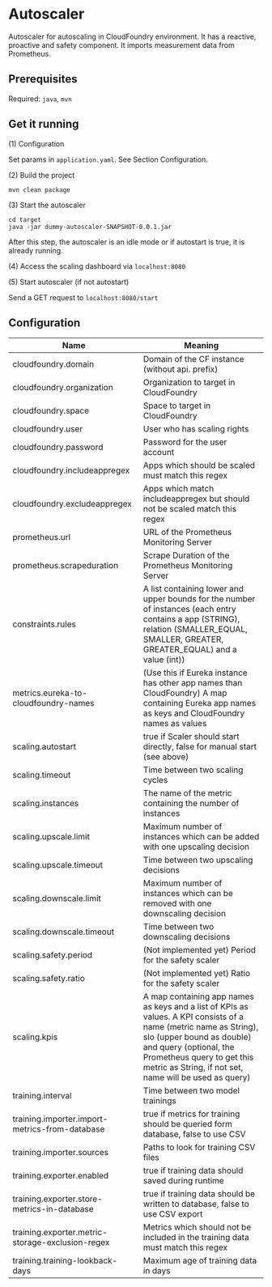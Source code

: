# Autoscaler

Autoscaler for autoscaling in CloudFoundry environment. It has a reactive, proactive and safety component. It
imports measurement data from Prometheus. 

## Prerequisites

Required: `java`, `mvn`

## Get it running

(1) Configuration

Set params in `application.yaml`. See Section Configuration.

(2) Build the project

`mvn clean package`


(3) Start the autoscaler

```
cd target
java -jar dummy-autoscaler-SNAPSHOT-0.0.1.jar
```

After this step, the autoscaler is an idle mode or if autostart is true, it is already running. 

(4) Access the scaling dashboard via `localhost:8080`

(5) Start autoscaler (if not autostart)

Send a GET request to `localhost:8080/start`

## Configuration 

| Name                                             | Meaning                                                                                                                                                                                                                                                        |
|--------------------------------------------------|----------------------------------------------------------------------------------------------------------------------------------------------------------------------------------------------------------------------------------------------------------------|
| cloudfoundry.domain                              | Domain of the CF instance (without api. prefix)                                                                                                                                                                                                                |
| cloudfoundry.organization                        | Organization to target in CloudFoundry                                                                                                                                                                                                                         |
| cloudfoundry.space                               | Space to target in CloudFoundry                                                                                                                                                                                                                                |
| cloudfoundry.user                                | User who has scaling rights                                                                                                                                                                                                                                    |
| cloudfoundry.password                            | Password for the user account                                                                                                                                                                                                                                  |
| cloudfoundry.includeappregex                     | Apps which should be scaled must match this regex                                                                                                                                                                                                              |
| cloudfoundry.excludeappregex                     | Apps which match includeappregex but should not be scaled match this regex                                                                                                                                                                                     |
| prometheus.url                                   | URL of the Prometheus Monitoring Server                                                                                                                                                                                                                        |
| prometheus.scrapeduration                        | Scrape Duration of the Prometheus Monitoring Server                                                                                                                                                                                                            |
| constraints.rules                                | A list containing lower and upper bounds for the number of instances (each entry contains a app (STRING), relation (SMALLER_EQUAL, SMALLER, GREATER, GREATER_EQUAL) and a value (int))                                                                         |
| metrics.eureka-to-cloudfoundry-names             | (Use this if Eureka instance has other app names than CloudFoundry) A map containing Eureka app names as keys and CloudFoundry names as values                                                                                                                 |
| scaling.autostart                                | true if Scaler should start directly, false for manual start (see above)                                                                                                                                                                                       |
| scaling.timeout                                  | Time between two scaling cycles                                                                                                                                                                                                                                |
| scaling.instances                                | The name of the metric containing the number of instances                                                                                                                                                                                                      |
| scaling.upscale.limit                            | Maximum number of instances which can be added with one upscaling decision                                                                                                                                                                                     |
| scaling.upscale.timeout                          | Time between two upscaling decisions                                                                                                                                                                                                                           |
| scaling.downscale.limit                          | Maximum number of instances which can be removed with one downscaling decision                                                                                                                                                                                 |
| scaling.downscale.timeout                        | Time between two downscaling decisions                                                                                                                                                                                                                         |
| scaling.safety.period                            | (Not implemented yet) Period for the safety scaler                                                                                                                                                                                                             |
| scaling.safety.ratio                             | (Not implemented yet) Ratio for the safety scaler                                                                                                                                                                                                              |
| scaling.kpis                                     | A map containing app names as keys and a list of KPIs as values. A KPI consists of a name (metric name as String), slo (upper bound as double) and query (optional, the Prometheus query to get this metric as String, if not set, name will be used as query) |
| training.interval                                | Time between two model trainings                                                                                                                                                                                                                               |
| training.importer.import-metrics-from-database   | true if metrics for training should be queried form database, false to use CSV                                                                                                                                                                                 |
| training.importer.sources                        | Paths to look for training CSV files                                                                                                                                                                                                                           |
| training.exporter.enabled                        | true if training data should saved during runtime                                                                                                                                                                                                              |
| training.exporter.store-metrics-in-database      | true if training data should be written to database, false to use CSV export                                                                                                                                                                                   |
| training.exporter.metric-storage-exclusion-regex | Metrics which should not be included in the training data must match this regex                                                                                                                                                                                |
| training.training-lookback-days                  | Maximum age of training data in days                                                                                                                                                                                                                           |

